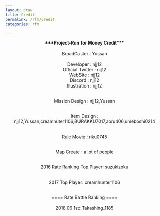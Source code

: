 ```yaml
---
layout: draw
title: Credit
permalink: /rfm/credit 
categories: rfm 

---
```


<div style="text-align: center;">
<b>***Project-Run for Money Credit***</b>
</div><br>

<div style="text-align: center;">
BroadCaster : Yussan<br><br>
Developer : njj12<br>
Official Twitter : njj12<br>
WebSite : njj12<br>
Discord : njj12<br>
Illustration : njj12<br><br>

Mission Design : njj12,Yussan<br><br>

Item Design : njj12,Yussan,creamhuter1106,BURAKKU7017,aoru406,umeboshi0214<br><br>

Rule Movie : riku0745<br><br>

Map Create : a lot of people<br><br>

2016 Rate Ranking Top Player: suzukizoku<br><br>

2017 Top Player: creamhunter1106<br><br>


==== Rate Battle Ranking ====<br><br> 
2018 06 1st: Takashing_1185<br><br> 
</div>
